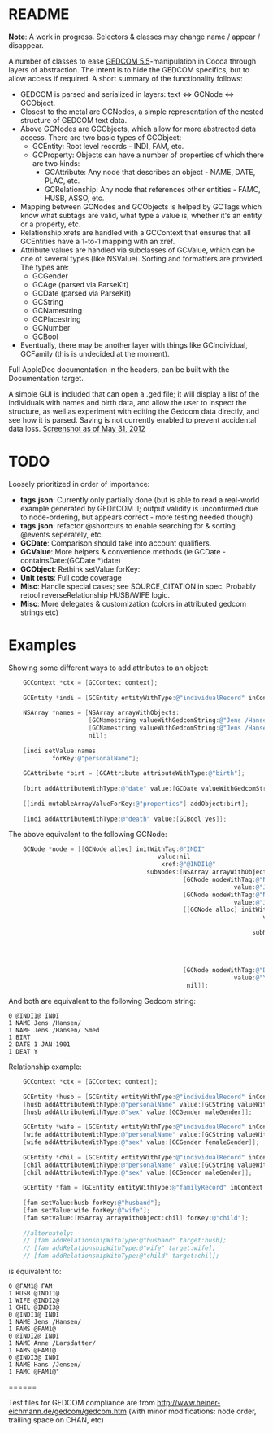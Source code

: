 # README #

**Note**: A work in progress. Selectors & classes may change name / appear / disappear.

A number of classes to ease [GEDCOM 5.5](http://www.gedcom.net/0g/gedcom55/)-manipulation in Cocoa through layers of abstraction. The intent is to hide the GEDCOM specifics, but to allow access if required. A short summary of the functionality follows:

* GEDCOM is parsed and serialized in layers: text <=> GCNode <=> GCObject.
* Closest to the metal are GCNodes, a simple representation of the nested structure of GEDCOM text data.
* Above GCNodes are GCObjects, which allow for more abstracted data access. There are two basic types of GCObject:
    - GCEntity: Root level records - INDI, FAM, etc.
    - GCProperty: Objects can have a number of properties of which there are two kinds:
        * GCAttribute: Any node that describes an object - NAME, DATE, PLAC, etc.
        * GCRelationship: Any node that references other entities - FAMC, HUSB, ASSO, etc.
* Mapping between GCNodes and GCObjects is helped by GCTags which know what subtags are valid, what type a value is, whether it's an entity or a property, etc.
* Relationship xrefs are handled with a GCContext that ensures that all GCEntities have a 1-to-1 mapping with an xref.
* Attribute values are handled via subclasses of GCValue, which can be one of several types (like NSValue). Sorting and formatters are provided. The types are:
    - GCGender
    - GCAge (parsed via ParseKit)
    - GCDate (parsed via ParseKit)
    - GCString
    - GCNamestring
    - GCPlacestring
    - GCNumber
    - GCBool
* Eventually, there may be another layer with things like GCIndividual, GCFamily (this is undecided at the moment).

Full AppleDoc documentation in the headers, can be built with the Documentation target.

A simple GUI is included that can open a .ged file; it will display a list of the individuals with names and birth data, and allow the user to inspect the structure, as well as experiment with editing the Gedcom data directly, and see how it is parsed. Saving is not currently enabled to prevent accidental data loss. [Screenshot as of May 31, 2012](https://github.com/mikkelee/Gedcom-Framework/raw/master/screenshot.png)

# TODO #

Loosely prioritized in order of importance:

* **tags.json**: Currently only partially done (but is able to read a real-world example generated by GEDitCOM II; output validity is unconfirmed due to node-ordering, but appears correct - more testing needed though)
* **tags.json**: refactor @shortcuts to enable searching for & sorting @events seperately, etc.
* **GCDate**: Comparison should take into account qualifiers.
* **GCValue**: More helpers & convenience methods (ie GCDate -containsDate:(GCDate *)date)
* **GCObject**: Rethink setValue:forKey:
* **Unit tests**: Full code coverage
* **Misc**: Handle special cases; see SOURCE_CITATION in spec. Probably retool reverseRelationship HUSB/WIFE logic.
* **Misc**: More delegates & customization (colors in attributed gedcom strings etc)

# Examples #

Showing some different ways to add attributes to an object:

``` objective-c
	GCContext *ctx = [GCContext context];
	
    GCEntity *indi = [GCEntity entityWithType:@"individualRecord" inContext:ctx];
    
    NSArray *names = [NSArray arrayWithObjects:
                      [GCNamestring valueWithGedcomString:@"Jens /Hansen/"], 
                      [GCNamestring valueWithGedcomString:@"Jens /Hansen/ Smed"], 
                      nil];
    
    [indi setValue:names 
            forKey:@"personalName"];
	
	GCAttribute *birt = [GCAttribute attributeWithType:@"birth"];
    
	[birt addAttributeWithType:@"date" value:[GCDate valueWithGedcomString:@"1 JAN 1901"]];
    
    [[indi mutableArrayValueForKey:@"properties"] addObject:birt];
    
    [indi addAttributeWithType:@"death" value:[GCBool yes]];
```

The above equivalent to the following GCNode:

``` objective-c
    GCNode *node = [[GCNode alloc] initWithTag:@"INDI" 
                                         value:nil
                                          xref:@"@INDI1@"
                                      subNodes:[NSArray arrayWithObjects:
                                                [GCNode nodeWithTag:@"NAME" 
                                                              value:@"Jens /Hansen/ Smed"],
                                                [GCNode nodeWithTag:@"NAME" 
                                                              value:@"Jens /Hansen/"],
                                                [[GCNode alloc] initWithTag:@"BIRT" 
                                                                      value:nil
                                                                       xref:nil
                                                                   subNodes:[NSArray arrayWithObjects:
                                                                             [GCNode nodeWithTag:@"DATE"
                                                                                           value:@"1 JAN 1901"],
                                                                              nil]
                                                                             ],
                                                [GCNode nodeWithTag:@"DEAT" 
                                                              value:@"Y"],
                                                 nil]];
```

And both are equivalent to the following Gedcom string:

```
0 @INDI1@ INDI
1 NAME Jens /Hansen/
1 NAME Jens /Hansen/ Smed
1 BIRT
2 DATE 1 JAN 1901
1 DEAT Y
```

Relationship example:

```objective-c
	GCContext *ctx = [GCContext context];
	
	GCEntity *husb = [GCEntity entityWithType:@"individualRecord" inContext:ctx];
	[husb addAttributeWithType:@"personalName" value:[GCString valueWithGedcomString:@"Jens /Hansen/"]];
	[husb addAttributeWithType:@"sex" value:[GCGender maleGender]];
	
	GCEntity *wife = [GCEntity entityWithType:@"individualRecord" inContext:ctx];
	[wife addAttributeWithType:@"personalName" value:[GCString valueWithGedcomString:@"Anne /Larsdatter/"]];
	[wife addAttributeWithType:@"sex" value:[GCGender femaleGender]];
	
	GCEntity *chil = [GCEntity entityWithType:@"individualRecord" inContext:ctx];
	[chil addAttributeWithType:@"personalName" value:[GCString valueWithGedcomString:@"Hans /Jensen/"]];
	[chil addAttributeWithType:@"sex" value:[GCGender maleGender]];
	
    GCEntity *fam = [GCEntity entityWithType:@"familyRecord" inContext:ctx];
    
    [fam setValue:husb forKey:@"husband"];
    [fam setValue:wife forKey:@"wife"];
    [fam setValue:[NSArray arrayWithObject:chil] forKey:@"child"];
    
    //alternately:
	// [fam addRelationshipWithType:@"husband" target:husb];
	// [fam addRelationshipWithType:@"wife" target:wife];
	// [fam addRelationshipWithType:@"child" target:chil];
```

is equivalent to:

```
0 @FAM1@ FAM
1 HUSB @INDI1@
1 WIFE @INDI2@
1 CHIL @INDI3@
0 @INDI1@ INDI
1 NAME Jens /Hansen/
1 FAMS @FAM1@
0 @INDI2@ INDI
1 NAME Anne /Larsdatter/
1 FAMS @FAM1@
0 @INDI3@ INDI
1 NAME Hans /Jensen/
1 FAMC @FAM1@"
```

======

Test files for GEDCOM compliance are from http://www.heiner-eichmann.de/gedcom/gedcom.htm (with minor modifications: node order, trailing space on CHAN, etc)
